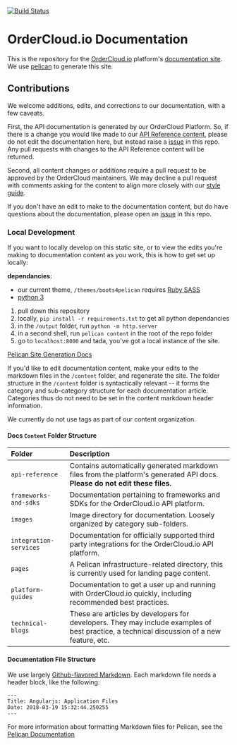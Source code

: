 [![Build Status](https://travis-ci.org/ordercloud-api/docs.svg?branch=master)](https://travis-ci.org/ordercloud-api/docs)

# OrderCloud.io Documentation

This is the repository for the [OrderCloud.io](https://ordercloud.io/) platform's [documentation site](https://ordercloud-api.github.io/docs/). We use [pelican](https://github.com/getpelican) to generate this site.

## Contributions

We welcome additions, edits, and corrections to our documentation, with a few caveats.

First, the API documentation is generated by our OrderCloud Platform. So, if there is a change you would like made to our [API Reference content](https://ordercloud-api.github.io/docs/api-reference.html), please do not edit the documentation here, but instead raise a [issue]() in this repo. Any pull requests with changes to the API Reference content will be returned.

Second, all content changes or additions require a pull request to be approved by the OrderCloud maintainers. We may decline a pull request with comments asking for the content to align more closely with our [style guide](style_guide.md).

If you don't have an edit to make to the documentation content, but do have questions about the documentation, please open an [issue]() in this repo.


### Local Development

If you want to locally develop on this static site, or to view the edits you're making to documentation content as you work, this is how to get set up locally:

**dependancies**:
- our current theme, `/themes/boots4pelican` requires [Ruby SASS](http://sass-lang.com/ruby-sass)
- [python 3]()

1. pull down this repository
2. locally, `pip install -r requirements.txt` to get all python dependancies
3. in the `/output` folder, run `python -m http.server`
4. in a second shell, run `pelican content` in the root of the repo folder
5. go to `localhost:8000` and tada, you've got a local instance of the site.

[Pelican Site Generation Docs](http://docs.getpelican.com/en/stable/publish.html#site-generation)

If you'd like to edit documentation content, make your edits to the markdown files in the `/content` folder, and regenerate the site.
The folder structure in the `/content` folder is syntactically relevant -- it forms the category and sub-category structure for each documentation article. Categories thus do not need to be set in the content markdown header information.

We currently do not use tags as part of our content organization.


#### Docs `Content` Folder Structure

| Folder                  | Description                                                                                                                 |
|:------------------------|:----------------------------------------------------------------------------------------------------------------------------|
| `api-reference`         | Contains automatically generated markdown files from the platform's generated API docs. **Please do not edit these files.** |
| `frameworks-and-sdks`   | Documentation pertaining to frameworks and SDKs for the OrderCloud.io API platform.                                         |
| `images`                | Image directory for documentation. Loosely organized by category sub-folders.                                               |
| `integration-services ` | Documentation for officially supported third party integrations for the OrderCloud.io API platform.                         |
| `pages`                 | A Pelican infrastructure-related directory, this is currently used for landing page content.                                |
| `platform-guides  `     | Documentation to get a user up and running with OrderCloud.io quickly, including recommended best practices.                |
| `technical-blogs`   | These are articles by developers for developers. They may include examples of best practice, a technical discussion of a new feature, etc.   |

#### Documentation File Structure

We use largely [Github-flavored Markdown](https://docs.python.org/3.5/). Each markdown file needs a header block, like the following:

```
---
Title: Angularjs: Application Files
Date: 2018-03-19 15:32:44.250255
---
```

For more information about formatting Markdown files for Pelican, see the [Pelican Documentation](http://docs.getpelican.com/en/stable/content.html)
